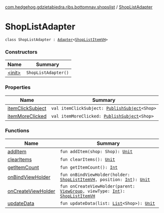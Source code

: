 [com.hedgehog.gdzietabiedra.ribs.bottomnav.shopslist](../index.md) / [ShopListAdapter](./index.md)

# ShopListAdapter

`class ShopListAdapter : `[`Adapter`](https://developer.android.com/reference/android/support/v7/widget/RecyclerView/Adapter.html)`<`[`ShopListItemVH`](../-shop-list-item-v-h/index.md)`>`

### Constructors

| Name | Summary |
|---|---|
| [&lt;init&gt;](-init-.md) | `ShopListAdapter()` |

### Properties

| Name | Summary |
|---|---|
| [itemClickSubject](item-click-subject.md) | `val itemClickSubject: `[`PublishSubject`](http://reactivex.io/RxJava/javadoc/io/reactivex/subjects/PublishSubject.html)`<Shop>` |
| [itemMoreClicked](item-more-clicked.md) | `val itemMoreClicked: `[`PublishSubject`](http://reactivex.io/RxJava/javadoc/io/reactivex/subjects/PublishSubject.html)`<Shop>` |

### Functions

| Name | Summary |
|---|---|
| [addItem](add-item.md) | `fun addItem(shop: Shop): `[`Unit`](https://kotlinlang.org/api/latest/jvm/stdlib/kotlin/-unit/index.html) |
| [clearItems](clear-items.md) | `fun clearItems(): `[`Unit`](https://kotlinlang.org/api/latest/jvm/stdlib/kotlin/-unit/index.html) |
| [getItemCount](get-item-count.md) | `fun getItemCount(): `[`Int`](https://kotlinlang.org/api/latest/jvm/stdlib/kotlin/-int/index.html) |
| [onBindViewHolder](on-bind-view-holder.md) | `fun onBindViewHolder(holder: `[`ShopListItemVH`](../-shop-list-item-v-h/index.md)`, position: `[`Int`](https://kotlinlang.org/api/latest/jvm/stdlib/kotlin/-int/index.html)`): `[`Unit`](https://kotlinlang.org/api/latest/jvm/stdlib/kotlin/-unit/index.html) |
| [onCreateViewHolder](on-create-view-holder.md) | `fun onCreateViewHolder(parent: `[`ViewGroup`](https://developer.android.com/reference/android/view/ViewGroup.html)`, viewType: `[`Int`](https://kotlinlang.org/api/latest/jvm/stdlib/kotlin/-int/index.html)`): `[`ShopListItemVH`](../-shop-list-item-v-h/index.md) |
| [updateData](update-data.md) | `fun updateData(list: `[`List`](https://kotlinlang.org/api/latest/jvm/stdlib/kotlin.collections/-list/index.html)`<Shop>): `[`Unit`](https://kotlinlang.org/api/latest/jvm/stdlib/kotlin/-unit/index.html) |
